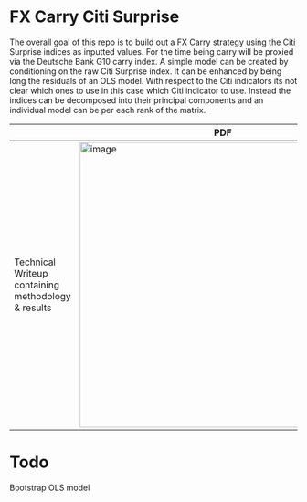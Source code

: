# FX Carry Citi Surprise


The overall goal of this repo is to build out a FX Carry strategy using the Citi Surprise indices as inputted values. For the time being carry will be proxied via the Deutsche Bank G10 carry index. A simple model can be created by conditioning on the raw Citi Surprise index. It can be enhanced by being long the residuals of an OLS model. With respect to the Citi indicators its not clear which ones to use in this case which Citi indicator to use. Instead the indices can be decomposed into their principal components and an individual model can be per each rank of the matrix.

|         | PDF          |
|----------------|---------------------|
| Technical Writeup containing methodology & results | <a href="https://github.com/diegodalvarez/FXCarryCitiSurprise/blob/main/FX_Carry_Citi_Surprise_Writeup.pdf"><img src="https://github.com/user-attachments/assets/1ac3065e-19be-4fc5-ab84-005af1758e8f" alt="image" width="500"/></a> |


# Todo
Bootstrap OLS model

